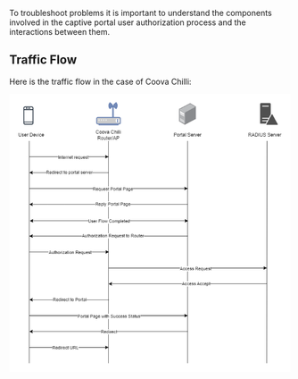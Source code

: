 To troubleshoot problems it is important to understand the components involved in the captive portal user authorization process and the interactions between them.

## Traffic Flow

Here is the traffic flow in the case of Coova Chilli:

![Traffic Flow](../assets/images/coova/coova-traffic-flow.png)